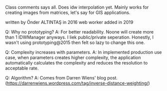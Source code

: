 Class comments says all. Does idw interpolation yet. Mainly works for creating images from matrices, let's say for GIS applications.


written by Önder ALTINTAŞ in 2016
web worker added in 2019

Q: Why no prototyping?
A: For better readability. Noone will create more than 1 IDWManager anyways. I liek public/private seperation.
Honestly, I wasn't using prototyping@2015 then felt so lazy to change this one. 

Q: Complexity increases with parameters.
A: In implemented production use case, when parameters creates higher complexity, 
the application automatically calculates the complexity and reduces the resolution to acceptable rate.

Q: Algorithm?
A: Comes from Darren Wiens' blog post.(https://darrenwiens.wordpress.com/tag/inverse-distance-weighting/)
